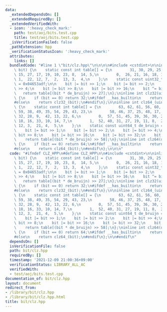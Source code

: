 ```yaml
---
data:
  _extendedDependsOn: []
  _extendedRequiredBy: []
  _extendedVerifiedWith:
  - icon: ':heavy_check_mark:'
    path: test/aoj/bits.test.cpp
    title: test/aoj/bits.test.cpp
  _isVerificationFailed: false
  _pathExtension: hpp
  _verificationStatusIcon: ':heavy_check_mark:'
  attributes:
    links: []
  bundledCode: "#line 1 \"bit/clz.hpp\"\n\n\n\n#include <cstdint>\n\ninline int clz32_(uint32_t\
    \ bit) {\n    static const int table[] = {\n        31, 30, 29, 25, 28, 20, 24,\
    \ 15, 27, 17, 19, 10, 23, 8,  14, 5,\n        0,  26, 21, 16, 18, 11, 9,  6, \
    \ 1,  22, 12, 7,  2,  13, 3,  4,\n    };\n    static const uint32_t de_bruijn\
    \ = 0x04653adf;\n\n    bit |= bit >> 1;\n    bit |= bit >> 2;\n    bit |= bit\
    \ >> 4;\n    bit |= bit >> 8;\n    bit |= bit >> 16;\n    bit ^= bit >> 1;\n \
    \   return table[(bit * de_bruijn) >> 27];\n};\ninline int clz32(uint32_t bit)\
    \ {\n    if (bit == 0) return 32;\n#ifdef __has_builtin\n    return __builtin_clz(bit);\n\
    #else\n    return clz32_(bit);\n#endif\n};\n\ninline int clz64_(uint64_t bit)\
    \ {\n    static const int table[] = {\n        63, 62, 61, 56, 60, 50, 55, 44,\
    \ 59, 38, 49, 35, 54, 29, 43, 23,\n        58, 46, 37, 25, 48, 17, 34, 15, 53,\
    \ 32, 28, 9,  42, 13, 22, 6,\n        0,  57, 51, 45, 39, 36, 30, 24, 47, 26,\
    \ 18, 16, 33, 10, 14, 7,\n        1,  52, 40, 31, 27, 19, 11, 8,  2,  41, 20,\
    \ 12, 3,  21, 4,  5,\n    };\n    static const uint64_t de_bruijn = 0x0218a392cd3d5dbfull;\n\
    \    bit |= bit >> 1;\n    bit |= bit >> 2;\n    bit |= bit >> 4;\n    bit |=\
    \ bit >> 8;\n    bit |= bit >> 16;\n    bit |= bit >> 32;\n    bit ^= bit >> 1;\n\
    \    return table[(bit * de_bruijn) >> 58];\n};\ninline int clz64(uint64_t bit)\
    \ {\n    if (bit == 0) return 64;\n#ifdef __has_builtin\n    return __builtin_clzll(bit);\n\
    #else\n    return clz64_(bit);\n#endif\n};\n\n\n"
  code: "#ifndef CLZ_HPP\n#define CLZ_HPP\n\n#include <cstdint>\n\ninline int clz32_(uint32_t\
    \ bit) {\n    static const int table[] = {\n        31, 30, 29, 25, 28, 20, 24,\
    \ 15, 27, 17, 19, 10, 23, 8,  14, 5,\n        0,  26, 21, 16, 18, 11, 9,  6, \
    \ 1,  22, 12, 7,  2,  13, 3,  4,\n    };\n    static const uint32_t de_bruijn\
    \ = 0x04653adf;\n\n    bit |= bit >> 1;\n    bit |= bit >> 2;\n    bit |= bit\
    \ >> 4;\n    bit |= bit >> 8;\n    bit |= bit >> 16;\n    bit ^= bit >> 1;\n \
    \   return table[(bit * de_bruijn) >> 27];\n};\ninline int clz32(uint32_t bit)\
    \ {\n    if (bit == 0) return 32;\n#ifdef __has_builtin\n    return __builtin_clz(bit);\n\
    #else\n    return clz32_(bit);\n#endif\n};\n\ninline int clz64_(uint64_t bit)\
    \ {\n    static const int table[] = {\n        63, 62, 61, 56, 60, 50, 55, 44,\
    \ 59, 38, 49, 35, 54, 29, 43, 23,\n        58, 46, 37, 25, 48, 17, 34, 15, 53,\
    \ 32, 28, 9,  42, 13, 22, 6,\n        0,  57, 51, 45, 39, 36, 30, 24, 47, 26,\
    \ 18, 16, 33, 10, 14, 7,\n        1,  52, 40, 31, 27, 19, 11, 8,  2,  41, 20,\
    \ 12, 3,  21, 4,  5,\n    };\n    static const uint64_t de_bruijn = 0x0218a392cd3d5dbfull;\n\
    \    bit |= bit >> 1;\n    bit |= bit >> 2;\n    bit |= bit >> 4;\n    bit |=\
    \ bit >> 8;\n    bit |= bit >> 16;\n    bit |= bit >> 32;\n    bit ^= bit >> 1;\n\
    \    return table[(bit * de_bruijn) >> 58];\n};\ninline int clz64(uint64_t bit)\
    \ {\n    if (bit == 0) return 64;\n#ifdef __has_builtin\n    return __builtin_clzll(bit);\n\
    #else\n    return clz64_(bit);\n#endif\n};\n\n#endif\n"
  dependsOn: []
  isVerificationFile: false
  path: bit/clz.hpp
  requiredBy: []
  timestamp: '2021-12-09 21:00:36+09:00'
  verificationStatus: LIBRARY_ALL_AC
  verifiedWith:
  - test/aoj/bits.test.cpp
documentation_of: bit/clz.hpp
layout: document
redirect_from:
- /library/bit/clz.hpp
- /library/bit/clz.hpp.html
title: bit/clz.hpp
---
```

